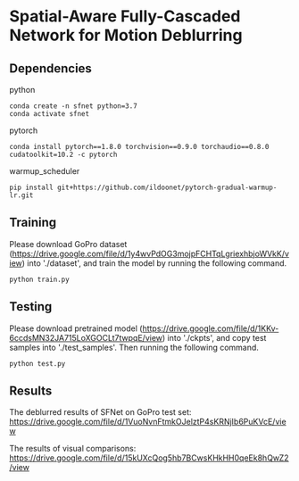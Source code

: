 # Spatial-Aware Fully-Cascaded Network for Motion Deblurring

## Dependencies
python
```
conda create -n sfnet python=3.7
conda activate sfnet
```
pytorch
```
conda install pytorch==1.8.0 torchvision==0.9.0 torchaudio==0.8.0 cudatoolkit=10.2 -c pytorch
```
warmup_scheduler
```
pip install git+https://github.com/ildoonet/pytorch-gradual-warmup-lr.git
```

## Training
Please download GoPro dataset (https://drive.google.com/file/d/1y4wvPdOG3mojpFCHTqLgriexhbjoWVkK/view) into './dataset', and train the model by running the following command.
```
python train.py
```

## Testing
Please download pretrained model (https://drive.google.com/file/d/1KKv-6ccdsMN32JA715LoXGOCLt7twpqE/view) into './ckpts', and copy test samples into './test_samples'. Then running the following command.
```
python test.py
```

## Results
The deblurred results of SFNet on GoPro test set: https://drive.google.com/file/d/1VuoNvnFtmkOJelztP4sKRNjIb6PuKVcE/view

The results of visual comparisons: https://drive.google.com/file/d/15kUXcQog5hb7BCwsKHkHH0qeEk8hQwZ2/view
